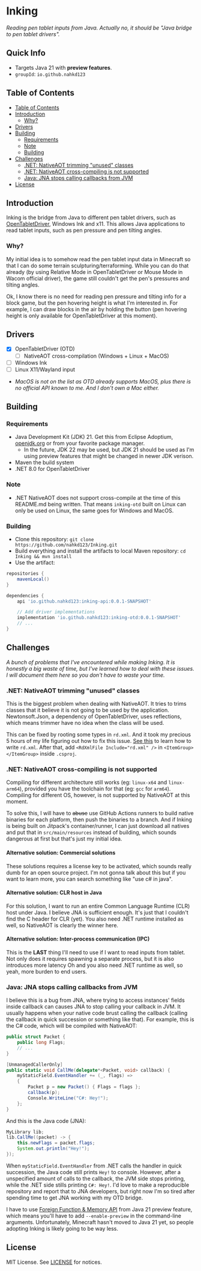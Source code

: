 # Inking
_Reading pen tablet inputs from Java. Actually no, it should be "Java bridge to pen tablet drivers"._

## Quick Info
- Targets Java 21 with **preview features**.
- `groupId`: `io.github.nahkd123`

## Table of Contents
- [Table of Contents](#table-of-contents)
- [Introduction](#introduction)
    + [Why?](#why)
- [Drivers](#drivers)
- [Building](#building)
    + [Requirements](#requirements)
    + [Note](#note)
    + [Building](#building-1)
- [Challenges](#challenges)
    + [.NET: NativeAOT trimming "unused" classes](#net-nativeaot-trimming-unused-classes)
    + [.NET: NativeAOT cross-compiling is not supported](#net-nativeaot-cross-compiling-is-not-supported)
    + [Java: JNA stops calling callbacks from JVM](#java-jna-stops-calling-callbacks-from-jvm)
- [License](#license)

## Introduction
Inking is the bridge from Java to different pen tablet drivers, such as [OpenTabletDriver](https://github.com/OpenTabletDriver/OpenTabletDriver), Windows Ink and x11. This allows Java applications to read tablet inputs, such as pen pressure and pen tilting angles.

### Why?
My initial idea is to somehow read the pen tablet input data in Minecraft so that I can do some terrain sculpturing/terraforming. While you can do that already (by using Relative Mode in OpenTabletDriver or Mouse Mode in Wacom official driver), the game still couldn't get the pen's pressures and tilting angles.

Ok, I know there is no need for reading pen pressure and tilting info for a block game, but the pen hovering height is what I'm interested in. For example, I can draw blocks in the air by holding the button (pen hovering height is only available for OpenTabletDriver at this moment).

## Drivers
- [x] OpenTabletDriver (OTD)
    + [ ] NativeAOT cross-compilation (Windows + Linux + MacOS)
- [ ] Windows Ink
- [ ] Linux X11/Wayland input
- _MacOS is not on the list as OTD already supports MacOS, plus there is no official API known to me. And I don't own a Mac either._

## Building
### Requirements
- Java Development Kit (JDK) 21. Get this from Eclipse Adoptium, [openjdk.org](https://openjdk.org) or from your favorite package manager.
    + In the future, JDK 22 may be used, but JDK 21 should be used as I'm using preview features that might be changed in newer JDK verison.
- Maven the build system
- .NET 8.0 for OpenTabletDriver

### Note
- .NET NativeAOT does not support cross-compile at the time of this README.md being written. That means `inking-otd` built on Linux can only be used on Linux, the same goes for Windows and MacOS.

### Building
- Clone this repository: `git clone https://github.com/nahkd123/Inking.git`
- Build everything and install the artifacts to local Maven repository: `cd Inking && mvn install`
- Use the artifact:

```groovy
repositories {
    mavenLocal()
}

dependencies {
    api 'io.github.nahkd123:inking-api:0.0.1-SNAPSHOT'

    // Add driver implementations
    implementation 'io.github.nahkd123:inking-otd:0.0.1-SNAPSHOT'
    // ...
}
```

## Challenges
_A bunch of problems that I've encountered while making Inking. It is honestly a big waste of time, but I've learned how to deal with these issues. I will document them here so you don't have to waste your time._

### .NET: NativeAOT trimming "unused" classes
This is the biggest problem when dealing with NativeAOT. It tries to trims classes that it believe it is not going to be used by the application. Newtonsoft.Json, a dependency of OpenTabletDriver, uses reflections, which means trimmer have no idea when the class will be used.

This can be fixed by rooting some types in `rd.xml`. And it took my precious 5 hours of my life figuring out how to fix this issue. [See this](https://github.com/dotnet/runtime/blob/main/src/coreclr/nativeaot/docs/rd-xml-format.md) to learn how to write `rd.xml`. After that, add `<RdXmlFile Include="rd.xml" />` in `<ItemGroup></ItemGroup>` inside `.csproj`.

### .NET: NativeAOT cross-compiling is not supported
Compiling for different architecture still works (eg: `linux-x64` and `linux-arm64`), provided you have the toolchain for that (eg: `gcc` for `arm64`). Compiling for different OS, however, is not supported by NativeAOT at this moment.

To solve this, I will have to ~~abuse~~ use GitHub Actions runners to build native binaries for each platform, then push the binaries to a branch. And if Inking is being built on Jitpack's container/runner, I can just download all natives and put that in `src/main/resources` instead of building, which sounds dangerous at first but that's just my initial idea.

#### Alternative solution: Commercial solutions
These solutions requires a license key to be activated, which sounds really dumb for an open source project. I'm not gonna talk about this but if you want to learn more, you can search something like "use c# in java".

#### Alternative solution: CLR host in Java
For this solution, I want to run an entire Common Language Runtime (CLR) host under Java. I believe JNA is sufficient enough. It's just that I couldn't find the C header for CLR (yet). You also need .NET runtime installed as well, so NativeAOT is clearly the winner here.

#### Alternative solution: Inter-process communication (IPC)
This is the **LAST** thing I'll need to use if I want to read inputs from tablet. Not only does it requires spawning a separate process, but it is also introduces more latency Oh and you also need .NET runtime as well, so yeah, more burden to end users.

### Java: JNA stops calling callbacks from JVM
I believe this is a bug from JNA, where trying to access instances' fields inside callback can causes JNA to stop calling your callback in JVM. It usually happens when your native code brust calling the callback (calling the callback in quick succession or something like that). For example, this is the C# code, which will be compiled with NativeAOT:

```csharp
public struct Packet {
    public long Flags;
    // ...
}

[UnmanagedCallerOnly]
public static void CallMe(delegate*<Packet, void> callback) {
    myStaticField.EventHandler += (_, flags) =>
    {
        Packet p = new Packet() { Flags = flags };
        callback(p);
        Console.WriteLine("C#: Hey!");
    };
}
```

And this is the Java code (JNA):

```java
MyLibrary lib;
lib.CallMe((packet) -> {
    this.newFlags = packet.flags;
    System.out.println("Hey!");
});
```

When `myStaticField.EventHandler` from .NET calls the handler in quick succession, the Java code still prints `Hey!` to console. However, after a unspecified amount of calls to the callback, the JVM side stops printing, while the .NET side stills printing `C#: Hey!`. I'd love to make a reproducible repository and report that to JNA developers, but right now I'm so tired after spending time to get JNA working with my OTD bridge.

I have to use [Foreign Function & Memory API](https://openjdk.org/jeps/454) from Java 21 preview feature, which means you'll have to add `--enable-preview` in the command-line arguments. Unfortunately, Minecraft hasn't moved to Java 21 yet, so people adopting Inking is likely going to be way less.

## License
MIT License. See [LICENSE](./LICENSE) for notices.